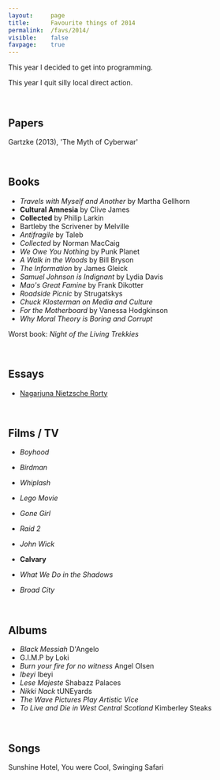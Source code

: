 ```yaml
---
layout:     page
title:      Favourite things of 2014
permalink:  /favs/2014/
visible:    false
favpage:	true
---
```


This year I decided to get into programming.

This year I quit silly local direct action.

<br>


## Papers

Gartzke (2013), 'The Myth of Cyberwar'

<br>

## Books

* _Travels with Myself and Another_ by Martha Gellhorn
* **Cultural Amnesia** by Clive James
* **Collected** by Philip Larkin
* Bartleby the Scrivener by Melville
* _Antifragile_ by Taleb
* _Collected_ by Norman MacCaig
* _We Owe You Nothing_ by Punk Planet
* _A Walk in the Woods_ by Bill Bryson
* _The Information_ by James Gleick
* _Samuel Johnson is Indignant_ by Lydia Davis
* _Mao's Great Famine_ by Frank Dikotter
* _Roadside Picnic_ by Strugatskys
* _Chuck Klosterman on Media and Culture_
* _For the Motherboard_ by Vanessa Hodgkinson
* _Why Moral Theory is Boring and Corrupt_

Worst book: _Night of the Living Trekkies_

<br>


## Essays

* [Nagarjuna Nietzsche Rorty](https://absoluteirony.wordpress.com/2014/09/17/nagarjuna-nietzsche-rorty-and-their-strange-looping-trick/)


<br>

## Films / TV

* _Boyhood_
* _Birdman_
* _Whiplash_
* _Lego Movie_
* _Gone Girl_
* _Raid 2_
* _John Wick_
* **Calvary**
* _What We Do in the Shadows_

* _Broad City_

<br>

## Albums

* _Black Messiah_	D'Angelo
* G.I.M.P by Loki
* _Burn your fire for no witness_	Angel Olsen
* _Ibeyi_	Ibeyi
* _Lese Majeste_	Shabazz Palaces
* _Nikki Nack_	tUNEyards
* _The Wave Pictures Play Artistic Vice_
* _To Live and Die in West Central Scotland_	Kimberley Steaks

<br>

## Songs

Sunshine Hotel, You were Cool, Swinging Safari